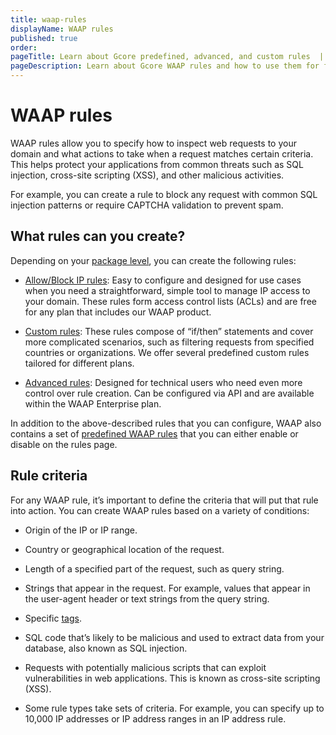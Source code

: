 ```yaml
---
title: waap-rules
displayName: WAAP rules
published: true
order:
pageTitle: Learn about Gcore predefined, advanced, and custom rules  | Gcore
pageDescription: Learn about Gcore WAAP rules and how to use them for filtering incoming traffic and blocking malicious requests.
---
```

# WAAP rules

WAAP rules allow you to specify how to inspect web requests to your domain and what actions to take when a request matches certain criteria. This helps protect your applications from common threats such as SQL injection, cross-site scripting (XSS), and other malicious activities.  

For example, you can create a rule to block any request with common SQL injection patterns or require CAPTCHA validation to prevent spam.  

## What rules can you create?  

Depending on your <a href="https://gcore.com/docs/waap/billing" target="_blank">package level</a>, you can create the following rules: 

* <a href="https://gcore.com/docs/waap/ip-security/allow-and-block-ip-addresses" target="_blank">Allow/Block IP rules</a>: Easy to configure and designed for use cases when you need a straightforward, simple tool to manage IP access to your domain. These rules form access control lists (ACLs) and are free for any plan that includes our WAAP product.  

* <a href="https://gcore.com/docs/waap/waap-rules/custom-rules" target="_blank">Custom rules</a>: These rules compose of “if/then” statements and cover more complicated scenarios, such as filtering requests from specified countries or organizations. We offer several predefined custom rules tailored for different plans. 

* <a href="https://gcore.com/docs/waap/waap-rules/advanced-rules" target="_blank">Advanced rules</a>: Designed for technical users who need even more control over rule creation. Can be configured via API and are available within the WAAP Enterprise plan. 

<alert-element type="info" title="Info">
 
In addition to the above-described rules that you can configure, WAAP also contains a set of  <a href="https://gcore.com/docs/waap/waap-rules/custom-rules/predefined-custom-rules" target="_blank">predefined WAAP rules</a> that you can either enable or disable on the rules page. 
 
</alert-element>

## Rule criteria 

For any WAAP rule, it’s important to define the criteria that will put that rule into action. You can create WAAP rules based on a variety of conditions: 

* Origin of the IP or IP range.  

* Country or geographical location of the request. 

* Length of a specified part of the request, such as query string. 

* Strings that appear in the request. For example, values that appear in the user-agent header or text strings from the query string. 

* Specific <a href="https://gcore.com/docs/waap/waap-rules/custom-rules/tag-rules/predefined-tags" target="_blank">tags</a>.  

* SQL code that’s likely to be malicious and used to extract data from your database, also known as SQL injection. 

* Requests with potentially malicious scripts that can exploit vulnerabilities in web applications. This is known as cross-site scripting (XSS). 

* Some rule types take sets of criteria. For example, you can specify up to 10,000 IP addresses or IP address ranges in an IP address rule.